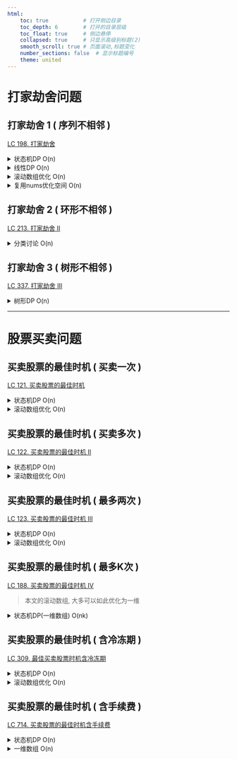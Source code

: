 ```yaml
---
html:
    toc: true           # 打开侧边目录
    toc_depth: 6        # 打开的目录层级
    toc_float: true     # 侧边悬停
    collapsed: true     # 只显示高级别标题(2)
    smooth_scroll: true # 页面滚动,标题变化
    number_sections: false  # 显示标题编号
    theme: united
--- 
```


# 打家劫舍问题

## 打家劫舍 1 ( 序列不相邻 )
<a href="https://leetcode.cn/problems/house-robber/" target="_blank">LC 198. 打家劫舍</a>

<details><summary>状态机DP O(n)</summary> 

```cpp
const int N=1e2+10;
int dp[N][2];       // dp[i][0] 表示没偷的最大价值
int n;              // dp[i][1] 表示偷了的最大价值
                    
class Solution {
public:
    int rob(vector<int>& nums) {
        n = nums.size();
        nums.insert(nums.begin(), 0);

        dp[1][0] = 0;           // 如果没偷, 那么第 1 家为 0 
        dp[1][1] = nums[1];     // 如果偷了, 那么第 1 家为 nums[1]

        for(int i=2; i<=n; i++){
            dp[i][1] = dp[i-1][0] + nums[i];        // 如果要偷, 肯定是从 [前一家][没偷] 转移过来
            dp[i][0] = max(dp[i-1][1], dp[i-1][0]); // 如果不偷, 肯定是从 [前一家][偷了] 转移过来
        }

        return max(dp[n][0], dp[n][1]);
    }
};
```
</details>


<details><summary>线性DP O(n)</summary> 

```cpp
const int N=1e2+10;
int dp[N];      // dp[i] 表示前 i 个房子能偷取的最大价值
int n;            
                    
class Solution {
public:
    int rob(vector<int>& nums) {
        n = nums.size();
        nums.insert(nums.begin(), 0);

        dp[1]=nums[1];              // 前 1 个房子肯定是nums[1]

        for(int i=2; i<=n; i++)
            dp[i]=max(dp[i-1], dp[i-2]+nums[i]);

        // 在 i==2 的时候,
        //      dp[i-1] == nums[i-1]
        //      dp[i-2]+nums[i] == nums[i]
        // 因此dp[2] = max(nums[1], nums[2])
        // 注意, 此代码不能理解为:
        //      偷 第[i-1] 房子
        //      偷 第[i-2] 房子 + 第[i] 房子
        return dp[n];
    }
};
```
</details>

<details><summary>滚动数组优化 O(n)</summary> 

```cpp
class Solution {
public:
    int rob(vector<int>& nums) {
        int a[3]={0};
        a[1]=nums[0];

        for(int i=1; i<nums.size(); i++){
            a[2] = max(a[1], a[0]+nums[i]);
            
            a[0]=a[1];
            a[1]=a[2];
        }

        return a[1];
    }
};
```
</details>

<details><summary>复用nums优化空间 O(n)</summary> 

```cpp
class Solution {
public:
    int rob(vector<int>& f) {
        if(f.size()>=2) f[1]=max(f[0], f[1]);
        for(int i=2; i<f.size(); i++)
            f[i] = max(f[i-1], f[i-2]+f[i]);
        return f[f.size()-1];
    }
};
```
</details>

## 打家劫舍 2 ( 环形不相邻 )
<a href="https://leetcode.cn/problems/house-robber-ii/" target="_blank">LC 213. 打家劫舍 II</a>

<details><summary>分类讨论 O(n)</summary> 

```cpp
class Solution {
public:
    int robi(vector<int>& f) {
        if(f.size()>=2) f[1]=max(f[0], f[1]);
        for(int i=2; i<f.size(); i++)
            f[i] = max(f[i-1], f[i-2]+f[i]);
        return f[f.size()-1];
    }
    int rob(vector<int>& f) {
        if(f.size()==1) return f[0];
        vector<int> f1, f2;
        f1.assign(f.begin()+1, f.end());    // 情况1 第 1 家不考虑
        f2.assign(f.begin(), f.end()-1);    // 情况2 第 n 家不考虑
        return max(robi(f1), robi(f2));
    }
};
```

</details>

## 打家劫舍 3 ( 树形不相邻 )
<a href="https://leetcode.cn/problems/house-robber-iii/" target="_blank">LC 337. 打家劫舍 III</a>

<details><summary>树形DP O(n)</summary> 

```cpp
#define fst first
#define sed second
typedef pair<int, int> PII;

class Solution {
public:
    PII dfs(TreeNode* t){
        if(!t) return {0,0};
        PII l = dfs(t->left);
        PII r = dfs(t->right);
        return {            // 返回 t 结点(不偷与偷)的最大值    
            l.sed+r.sed,    // 不偷: 左右子树偷了的价值和
            max(l.fst+r.fst+t->val, l.sed+r.sed)
        };                  //   偷: 左右子树不偷+t偷 与 左右子树偷了的价值 取max
    }

    int rob(TreeNode* root) {
        PII res = dfs(root);
        return max(res.fst, res.sed);   // fst不偷, sed偷
    }
};
```
</details>


----

# 股票买卖问题

## 买卖股票的最佳时机 ( 买卖一次 )

<a href="https://leetcode.cn/problems/best-time-to-buy-and-sell-stock/" target="_blank">LC 121. 买卖股票的最佳时机</a>

<details><summary>状态机DP O(n)</summary> 

```cpp
const int N=1e5+10;
int dp[N][2];   // dp[i][0] 表示第 i 天 卖 的最大价值
int n;          // dp[i][1] 表示第 i 天 买 的最大价值
class Solution {
public:
    int maxProfit(vector<int>& p) {
        n=p.size();
        p.insert(p.begin(), 0);

        dp[1][0] = 0;
        dp[1][1] = -p[1];   

        for(int i=2; i<=n; i++){
            dp[i][0]=max(dp[i-1][0], dp[i-1][1]+p[i]);  // 保持空仓 与 卖出
            dp[i][1]=max(dp[i-1][1], -p[i]);            // 保持满仓 与 买入( 买卖一次, 买价一定是 p[i] )
        }

        return dp[n][0];
    }
};
```
</details>

<details><summary>滚动数组优化 O(n)</summary> 

```cpp
class Solution {
public:
    int maxProfit(vector<int>& p) {
        int a[2][2];
        a[0][0] = 0;
        a[0][1] = -p[0];

        for(int i=1; i<p.size(); i++){
            a[1][0] = max(a[0][0], a[0][1]+p[i]); 
            a[1][1] = max(a[0][1], -p[i]);

            a[0][0]=a[1][0];
            a[0][1]=a[1][1];
        }
        return a[0][0];
    }
};
```
</details>


## 买卖股票的最佳时机 ( 买卖多次 )

<a href="https://leetcode.cn/problems/best-time-to-buy-and-sell-stock-ii/" target="_blank">LC 122. 买卖股票的最佳时机 II</a>

<details><summary>状态机DP O(n)</summary> 

```cpp
const int N=3e4+10;
int dp[N][2];   // dp[i][0] 表示第 i 天卖出股票
int n;          // dp[i][1] 表示第 i 天买入股票
class Solution {
public:
    int maxProfit(vector<int>& p) {
        n=p.size();
        p.insert(p.begin(), 0);

        // 对于每一天
        dp[1][0] = 0;       // 卖出股票
        dp[1][1] = -p[1];   // 买入股票 
        // 买入又卖出股票   等价于 卖出股票
        // 买入又卖出又买入 等价于 买入股票

        for(int i=2; i<=n; i++){
            dp[i][0] = max( dp[i-1][0], dp[i-1][1]+p[i] );  // 保持空仓 卖出 
            dp[i][1] = max( dp[i-1][1], dp[i-1][0]-p[i] );  // 保持满仓 买入( 买卖多次, 从空仓转移而来 )
        }

        return dp[n][0];
    }
};
```
</details>

<details><summary>滚动数组优化 O(n)</summary>

```cpp
class Solution {
public:
    int maxProfit(vector<int>& p) {
        int a[2][2];
        a[0][0] = 0;
        a[0][1] = -p[0];

        for(int i=1; i<p.size(); i++){
            a[1][0] = max( a[0][0], a[0][1]+p[i] );
            a[1][1] = max( a[0][1], a[0][0]-p[i] );

            a[0][0] = a[1][0];
            a[0][1] = a[1][1];
        }
        return a[0][0];
    }
};
```
</details>



## 买卖股票的最佳时机 ( 最多两次 )

<a href="https://leetcode.cn/problems/best-time-to-buy-and-sell-stock-iii/" target="_blank">LC 123. 买卖股票的最佳时机 III</a>

<details><summary>状态机DP O(n)</summary> 

```cpp
const int N=1e5+10;
int dp[N][5];   // dp[i][0] 表示 第i天 没有买过     (空仓)
int n;          // dp[i][1] 表示 第i天 持有一支     (买入1)
                // dp[i][2] 表示 第i天 卖出一支     (卖出1)
                // dp[i][3] 表示 第i天 持有一支     (买入2)
                // dp[i][4] 表示 第i天 卖出一支     (卖出2)
class Solution {
public:
    int maxProfit(vector<int>& p) {
        n=p.size();
        p.insert(p.begin(), 0);

        dp[1][0] = 0;
        dp[1][1] = -p[1];
        dp[1][2] = 0;
        dp[1][3] = -p[1];   // 一天内, 买了卖了又买
        dp[1][4] = 0;

        for(int i=2; i<=n; i++){
            dp[i][0] = dp[i-1][0];                          // 保持 空仓
            dp[i][1] = max(dp[i-1][1], dp[i-1][0]-p[i]);    // 保持 买入1 与 空仓买入
            dp[i][2] = max(dp[i-1][2], dp[i-1][1]+p[i]);    // 保持 卖出1 与 卖出 第1支股票 ( 卖出买入1 ) 
            dp[i][3] = max(dp[i-1][3], dp[i-1][2]-p[i]);    // 保持 买入2 与 在卖出1的基础上 买入2
            dp[i][4] = max(dp[i-1][4], dp[i-1][3]+p[i]);    // 保持 卖出2 与 在买入2的基础上 卖出2
        }
        return max(dp[n][0], max(dp[n][2], dp[n][4]));
    }  
};
```
</details>

<details><summary>滚动数组优化 O(n)</summary> 

```cpp
class Solution {
public:
    int maxProfit(vector<int>& p) {
        int a1 = -p[0]; // 买1
        int b1 = 0;     // 卖1
        int a2 = -p[0]; // 买2
        int b2 = 0;     // 卖2

        for(int i=1; i<p.size(); i++){
            a1 = max(a1,  0 - p[i]);        
            b1 = max(b1, a1 + p[i]);
            a2 = max(a2, b1 - p[i]);
            b2 = max(b2, a2 + p[i]);
        }// 真正的滚动数组
        return b2;
    }
};
```
</details>

## 买卖股票的最佳时机 ( 最多K次 )

<a href="https://leetcode.cn/problems/best-time-to-buy-and-sell-stock-iv/" target="_blank" id=1>LC 188. 买卖股票的最佳时机 IV</a>

> 本文的滚动数组, 大多可以如此优化为一维  

<details><summary>状态机DP(一维数组) O(nk)</summary> 

```cpp
class Solution {
public:
    int maxProfit(int k, vector<int>& p) {  // 同理，只需要将 买卖1,2 设定为 买卖k
        int a[110], b[110];
        fill(a+1, a+1+k, -p[0]);// 所有的买入都是 -p[0]
        fill(b+1, b+1+k, 0);    // 所有的卖出都是 0
        b[0]=0;                 // b[0]的含义是空仓, 第0次卖出

        for(int j=1; j<p.size(); j++)
            for(int i=1; i<=k; i++){ // 第i次买入与卖出
                a[i] = max(a[i], b[i-1] - p[j]);
                b[i] = max(b[i], a[i]   + p[j]);
            }
        return b[k];
    }
};
```
</details>

## 买卖股票的最佳时机 ( 含冷冻期 )

<a href="https://leetcode.cn/problems/best-time-to-buy-and-sell-stock-with-cooldown/submissions/" target="_blank">LC 309. 最佳买卖股票时机含冷冻期</a>

<details><summary>状态机DP O(n)</summary> 

```cpp
const int N=5e3+10;
int dp[N][2];   // dp[i][0] 表示 第 i 天未持有(卖出)
int n;          // dp[i][1] 表示 第 i 天 买入 (买入)

class Solution {
public:
    int maxProfit(vector<int>& p) {
        n=p.size();
        p.insert(p.begin(), 0); 

        dp[1][0]=0;
        dp[1][1]=-p[1];
        if(n>=2){
            dp[2][0]=max(0, dp[1][1]+p[2]); // 空仓 或 卖出
            dp[2][1]=max(-p[1], -p[2]);     // 两天中只能在一天选择买入
        }

        for(int i=3; i<=n; i++){
            dp[i][0] = max( dp[i-1][0], dp[i-1][1]+p[i]);   // 保持空仓 或 卖出
            dp[i][1] = max( dp[i-1][1], dp[i-2][0]-p[i]);   // 保持满仓 或 买入( 前天的基础上买入 )
        }

        return dp[n][0];
    }
};
```
</details>

<details><summary>滚动数组优化 O(n)</summary>

```cpp
class Solution {
public:
    int maxProfit(vector<int>& p) {
        int dp[3][2];

        dp[1][0] = 0;
        dp[1][1] = -p[0];
        if(p.size()>1){
            dp[2][0] = max(0, dp[1][1]+p[1]);
            dp[2][1] = max(-p[0], -p[1]);
        }

        for(int i=2; i<p.size();i++){
            dp[0][0]=dp[1][0];
            dp[0][1]=dp[1][1];
            dp[1][0]=dp[2][0];
            dp[1][1]=dp[2][1];

            dp[2][0] = max( dp[1][0], dp[1][1]+p[i]);   // 保持空仓 或 卖出
            dp[2][1] = max( dp[1][1], dp[0][0]-p[i]);   // 保持满仓 或 买入( 前天的基础上买入 )
        }

        if(p.size()==1) return dp[1][0];
        return dp[2][0];
    }
};
```
</details>

## 买卖股票的最佳时机 ( 含手续费 )

<a href="https://leetcode.cn/problems/best-time-to-buy-and-sell-stock-with-transaction-fee/" target="_blank">LC 714. 买卖股票的最佳时机含手续费</a>

<details><summary>状态机DP O(n)</summary> 

```cpp
const int N=5e4+10;
int dp[N][2];   // dp[i][0] 表示 第i天 空仓(卖出)      
int n;          // dp[i][1] 表示 第i天 买入 

class Solution {
public:
    int maxProfit(vector<int>& p, int f) {
        n=p.size();
        p.insert(p.begin(), 0);

        dp[1][0]=0;
        dp[1][1]=-p[1]-f;

        for(int i=2; i<=n; i++){
            dp[i][0] = max(dp[i-1][0], dp[i-1][1]+p[i]);    // 卖出的时候不交手续费
            dp[i][1] = max(dp[i-1][1], dp[i-1][0]-p[i]-f);  // 买入的时候交手续费
        }
        
        return dp[n][0];
    }
};
```
</details>


<details><summary>一维数组 O(n)</summary> 

```cpp
class Solution {
public:
    int maxProfit(vector<int>& p, int f) {
        int a=0;
        int b=-p[0]-f;
        for(int i=1; i<p.size(); i++){
            a = max(a, b+p[i]);    // 卖出的时候不交手续费
            b = max(b, a-p[i]-f);  // 买入的时候交手续费
        }
        return a;
    }
};
```
</details>